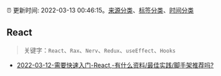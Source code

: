 :alarm_clock: 更新时间: 2022-03-13 00:46:15。[来源分类](../README.md)、[标签分类](../TAGS.md)、[时间分类](../TIMELINE.md)

## React


> 关键字：`React`、`Rax`、`Nerv`、`Redux`、`useEffect`、`Hooks`



- [2022-03-12-需要快速入门-React,-有什么资料/最佳实践/脚手架推荐吗?](https://www.v2ex.com/t/839947) 